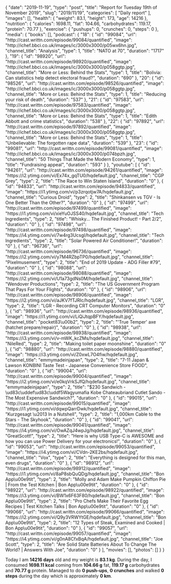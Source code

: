 {
    "date": "2019-11-19",
    "type": "post",
    "title": "Report for Tuesday 19th of November 2019",
    "slug": "2019\/11\/19",
    "categories": [
        "Daily report"
    ],
    "images": [],
    "health": {
        "weight": 83.1,
        "height": 173,
        "age": 14216
    },
    "nutrition": {
        "calories": 1698.11,
        "fat": 104.66,
        "carbohydrates": 119.17,
        "protein": 70.77
    },
    "exercise": {
        "pushups": 0,
        "crunches": 0,
        "steps": 0
    },
    "media": {
        "books": [],
        "podcast": {
            "18": {
                "id": "99084",
                "url": "http:\/\/cast.writtn.com\/episode\/99084\/quantified",
                "image": "http:\/\/ichef.bbci.co.uk\/images\/ic\/3000x3000\/p05wx6hn.jpg",
                "channel_title": "Analysis",
                "type": 1,
                "title": "NATO at 70",
                "duration": "1717"
            },
            "19": {
                "id": "98920",
                "url": "http:\/\/cast.writtn.com\/episode\/98920\/quantified",
                "image": "http:\/\/ichef.bbci.co.uk\/images\/ic\/3000x3000\/p058ggtp.jpg",
                "channel_title": "More or Less: Behind the Stats",
                "type": 1,
                "title": "Bolivia: Can statistics help detect electoral fraud?",
                "duration": "690"
            },
            "20": {
                "id": "98526",
                "url": "http:\/\/cast.writtn.com\/episode\/98526\/quantified",
                "image": "http:\/\/ichef.bbci.co.uk\/images\/ic\/3000x3000\/p058ggtp.jpg",
                "channel_title": "More or Less: Behind the Stats",
                "type": 1,
                "title": "Reducing your risk of death",
                "duration": "537"
            },
            "21": {
                "id": "97583",
                "url": "http:\/\/cast.writtn.com\/episode\/97583\/quantified",
                "image": "http:\/\/ichef.bbci.co.uk\/images\/ic\/3000x3000\/p058ggtp.jpg",
                "channel_title": "More or Less: Behind the Stats",
                "type": 1,
                "title": "Edith Abbott and crime statistics",
                "duration": "538"
            },
            "22": {
                "id": "97892",
                "url": "http:\/\/cast.writtn.com\/episode\/97892\/quantified",
                "image": "http:\/\/ichef.bbci.co.uk\/images\/ic\/3000x3000\/p058ggtp.jpg",
                "channel_title": "More or Less: Behind the Stats",
                "type": 1,
                "title": "Unbelievable: The forgotten rape data",
                "duration": "539"
            },
            "23": {
                "id": "99081",
                "url": "http:\/\/cast.writtn.com\/episode\/99081\/quantified",
                "image": "http:\/\/ichef.bbci.co.uk\/images\/ic\/3000x3000\/p074bpzh.jpg",
                "channel_title": "50 Things That Made the Modern Economy",
                "type": 1,
                "title": "Fundraising appeal",
                "duration": "593"
            }
        },
        "youtube": [
            {
                "id": "94261",
                "url": "http:\/\/cast.writtn.com\/episode\/94261\/quantified",
                "image": "https:\/\/i2.ytimg.com\/vi\/Ex74x_gqTU0\/hqdefault.jpg",
                "channel_title": "CGP Grey",
                "type": 2,
                "title": "The Race to Win Staten Island",
                "duration": "0"
            },
            {
                "id": "94833",
                "url": "http:\/\/cast.writtn.com\/episode\/94833\/quantified",
                "image": "https:\/\/i1.ytimg.com\/vi\/p3zrqotjw7A\/hqdefault.jpg",
                "channel_title": "Curious Droid",
                "type": 2,
                "title": "Shinkansen vs TGV - Is One Better Than the Other?",
                "duration": "0"
            },
            {
                "id": "97499",
                "url": "http:\/\/cast.writtn.com\/episode\/97499\/quantified",
                "image": "https:\/\/i1.ytimg.com\/vi\/xieYuOJSS40\/hqdefault.jpg",
                "channel_title": "Tech Ingredients",
                "type": 2,
                "title": "Whisky... The Finished Product! - Part 2\/2",
                "duration": "0"
            },
            {
                "id": "97498",
                "url": "http:\/\/cast.writtn.com\/episode\/97498\/quantified",
                "image": "https:\/\/i4.ytimg.com\/vi\/7w4rg3UcsgI\/hqdefault.jpg",
                "channel_title": "Tech Ingredients",
                "type": 2,
                "title": "Solar Powered Air Conditioner!",
                "duration": "0"
            },
            {
                "id": "96736",
                "url": "http:\/\/cast.writtn.com\/episode\/96736\/quantified",
                "image": "https:\/\/i2.ytimg.com\/vi\/y7M4RZbpTP0\/hqdefault.jpg",
                "channel_title": "Pixelmusement",
                "type": 2,
                "title": "End of 2019 Update - ADG Filler #79",
                "duration": "0"
            },
            {
                "id": "98088",
                "url": "http:\/\/cast.writtn.com\/episode\/98088\/quantified",
                "image": "https:\/\/i2.ytimg.com\/vi\/U1a73gdNs0M\/hqdefault.jpg",
                "channel_title": "Wendover Productions",
                "type": 2,
                "title": "The US Government Program That Pays For Your Flights",
                "duration": "0"
            },
            {
                "id": "98906",
                "url": "http:\/\/cast.writtn.com\/episode\/98906\/quantified",
                "image": "https:\/\/i2.ytimg.com\/vi\/aJKV7fTJRIc\/hqdefault.jpg",
                "channel_title": "LGR",
                "type": 2,
                "title": "LGR - Recording CRT Computer Monitors",
                "duration": "0"
            },
            {
                "id": "98936",
                "url": "http:\/\/cast.writtn.com\/episode\/98936\/quantified",
                "image": "https:\/\/i1.ytimg.com\/vi\/LiQiJtqpBFY\/hqdefault.jpg",
                "channel_title": "pocket83\u00b2",
                "type": 2,
                "title": "'True Temper' axe (hatchet prepare\/repair)",
                "duration": "0"
            },
            {
                "id": "98938",
                "url": "http:\/\/cast.writtn.com\/episode\/98938\/quantified",
                "image": "https:\/\/i3.ytimg.com\/vi\/v-mWK_kcZMs\/hqdefault.jpg",
                "channel_title": "NileRed",
                "type": 2,
                "title": "Making toilet paper moonshine",
                "duration": "0"
            },
            {
                "id": "98880",
                "url": "http:\/\/cast.writtn.com\/episode\/98880\/quantified",
                "image": "https:\/\/i3.ytimg.com\/vi\/Z0xwL7O4fiw\/hqdefault.jpg",
                "channel_title": "emmymadeinjapan",
                "type": 2,
                "title": "7-11 Japan & Lawson KONBINI Taste Test - Japanese Convenience Store FOOD",
                "duration": "0"
            },
            {
                "id": "99004",
                "url": "http:\/\/cast.writtn.com\/episode\/99004\/quantified",
                "image": "https:\/\/i2.ytimg.com\/vi\/e0kqVrkSJfQ\/hqdefault.jpg",
                "channel_title": "emmymadeinjapan",
                "type": 2,
                "title": "$230 Sandwich - \ud83c\uddef\ud83c\uddf5Wagyumafia Kobe Chateaubriand Cutlet Sando - The Most Expensive Sandwich?",
                "duration": "0"
            },
            {
                "id": "99015",
                "url": "http:\/\/cast.writtn.com\/episode\/99015\/quantified",
                "image": "https:\/\/i1.ytimg.com\/vi\/dqwpQarrDwk\/hqdefault.jpg",
                "channel_title": "Kurzgesagt \u2013 In a Nutshell",
                "type": 2,
                "title": "1,000km Cable to the Stars - The Skyhook",
                "duration": "0"
            },
            {
                "id": "99041",
                "url": "http:\/\/cast.writtn.com\/episode\/99041\/quantified",
                "image": "https:\/\/i4.ytimg.com\/vi\/OwAZqJ4wpJg\/hqdefault.jpg",
                "channel_title": "GreatScott!",
                "type": 2,
                "title": "Here is why USB Type-C is AWESOME and how you can use Power Delivery for your electronics!",
                "duration": "0"
            },
            {
                "id": "99053",
                "url": "http:\/\/cast.writtn.com\/episode\/99053\/quantified",
                "image": "https:\/\/i4.ytimg.com\/vi\/CVdn-2KE2bs\/hqdefault.jpg",
                "channel_title": "Vox",
                "type": 2,
                "title": "Everything is designed for this man, even drugs",
                "duration": "0"
            },
            {
                "id": "98912",
                "url": "http:\/\/cast.writtn.com\/episode\/98912\/quantified",
                "image": "https:\/\/i1.ytimg.com\/vi\/8aP8sbQuQDg\/hqdefault.jpg",
                "channel_title": "Bon App\u00e9tit",
                "type": 2,
                "title": "Molly and Adam Make Pumpkin Chiffon Pie | From the Test Kitchen | Bon App\u00e9tit",
                "duration": "0"
            },
            {
                "id": "98922",
                "url": "http:\/\/cast.writtn.com\/episode\/98922\/quantified",
                "image": "https:\/\/i3.ytimg.com\/vi\/BW1x6F63F80\/hqdefault.jpg",
                "channel_title": "Bon App\u00e9tit",
                "type": 2,
                "title": "Pro Chefs Make Their Favorite Egg Recipes | Test Kitchen Talks | Bon App\u00e9tit",
                "duration": "0"
            },
            {
                "id": "99066",
                "url": "http:\/\/cast.writtn.com\/episode\/99066\/quantified",
                "image": "https:\/\/i2.ytimg.com\/vi\/Q9y3VRWYtGE\/hqdefault.jpg",
                "channel_title": "Bon App\u00e9tit",
                "type": 2,
                "title": "12 Types of Steak, Examined and Cooked | Bon App\u00e9tit",
                "duration": "0"
            },
            {
                "id": "99057",
                "url": "http:\/\/cast.writtn.com\/episode\/99057\/quantified",
                "image": "https:\/\/i4.ytimg.com\/vi\/g0nA8CfxBqA\/hqdefault.jpg",
                "channel_title": "Joe Scott",
                "type": 2,
                "title": "Are Solid State Batteries About To Change The World? | Answers With Joe",
                "duration": "0"
            }
        ],
        "movies": [],
        "photos": []
    }
}

Today I am <strong>14216 days</strong> old and my weight is <strong>83.1 kg</strong>. During the day, I consumed <strong>1698.11 kcal</strong> coming from <strong>104.66 g</strong> fat, <strong>119.17 g</strong> carbohydrates and <strong>70.77 g</strong> protein. Managed to do <strong>0 push-ups</strong>, <strong>0 crunches</strong> and walked <strong>0 steps</strong> during the day which is approximately <strong>0 km</strong>.